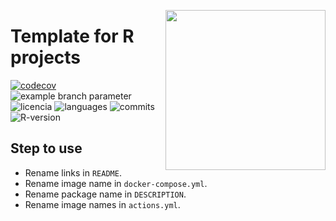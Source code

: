 <a href="https://www.islas.org.mx"><img src="https://www.islas.org.mx/img/logo.svg" align="right" width="256" /></a>

# Template for R projects
[![codecov](https://codecov.io/gh/IslasGECI/templater/graph/badge.svg?token=wyxnwZypMA)](https://codecov.io/gh/IslasGECI/templater)
![example branch
parameter](https://github.com/IslasGECI/templater/actions/workflows/actions.yml/badge.svg)
![licencia](https://img.shields.io/github/license/IslasGECI/templater)
![languages](https://img.shields.io/github/languages/top/IslasGECI/templater)
![commits](https://img.shields.io/github/commit-activity/y/IslasGECI/templater)
![R-version](https://img.shields.io/github/r-package/v/IslasGECI/templater)

## Step to use
- Rename links in `README`.
- Rename image name in `docker-compose.yml`.
- Rename package name in `DESCRIPTION`.
- Rename image names in `actions.yml`.
